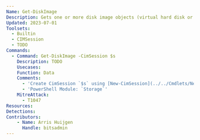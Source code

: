 ```yaml
---
Name: Get-DiskImage
Description: Gets one or more disk image objects (virtual hard disk or ISO)
Updated: 2023-07-01
Toolsets:
  - Builtin
  - CIMSession
  - TODO
Commands:
  - Command: Get-DiskImage -CimSession $s
    Description: TODO
    Usecases:
    Function: Data
    Comments:
      - 'Create CimSession `$s` using [New-CimSession](../../Cmdlets/New-CimSession/)'
      - 'PowerShell Module: `Storage`'
    MitreAttack:
      - T1047
Resources:
Detections:
Contributors:
    - Name: Arris Huijgen
      Handle: bitsadmin
---
```

